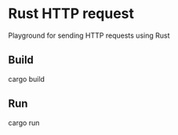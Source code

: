 # Rust HTTP request
Playground for sending HTTP requests using Rust

## Build
cargo build

## Run
cargo run
